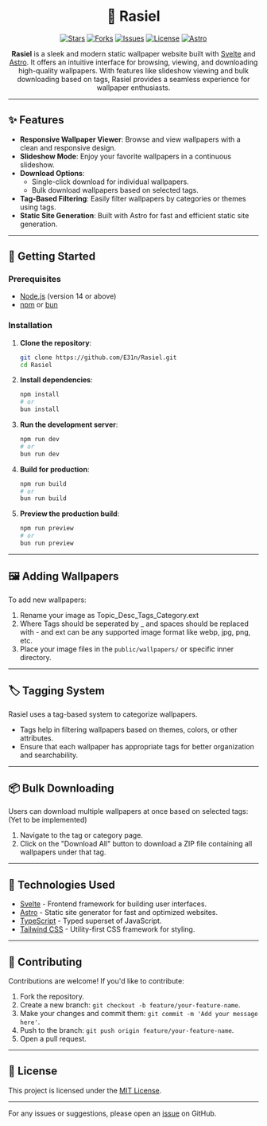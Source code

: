 <div align="center">
<h1> 🌌 Rasiel </h1>

[![Stars](https://img.shields.io/github/stars/E31n/Rasiel?style=for-the-badge&color=8a2be2)](https://github.com/E31n/Rasiel/stargazers)
[![Forks](https://img.shields.io/github/forks/E31n/Rasiel?style=for-the-badge&color=9370db)](https://github.com/E31n/Rasiel/network)
[![Issues](https://img.shields.io/github/issues/E31n/Rasiel?style=for-the-badge&color=ba55d3)](https://github.com/E31n/Rasiel/issues)
[![License](https://img.shields.io/github/license/E31n/Rasiel?style=for-the-badge&color=d8bfd8)](https://github.com/E31n/Rasiel/blob/main/LICENSE)
[![Astro](https://img.shields.io/badge/Powered%20by-Astro-blueviolet?style=for-the-badge&logo=astro)](https://astro.build)

**Rasiel** is a sleek and modern static wallpaper website built with
[Svelte](https://svelte.dev/) and [Astro](https://astro.build/). It offers an
intuitive interface for browsing, viewing, and downloading high-quality
wallpapers. With features like slideshow viewing and bulk downloading based on
tags, Rasiel provides a seamless experience for wallpaper enthusiasts.

</div>

---

## ✨ Features

- **Responsive Wallpaper Viewer**: Browse and view wallpapers with a clean and
  responsive design.
- **Slideshow Mode**: Enjoy your favorite wallpapers in a continuous slideshow.
- **Download Options**:
    - Single-click download for individual wallpapers.
    - Bulk download wallpapers based on selected tags.
- **Tag-Based Filtering**: Easily filter wallpapers by categories or themes
  using tags.
- **Static Site Generation**: Built with Astro for fast and efficient static
  site generation.

---

## 🚀 Getting Started

### Prerequisites

- [Node.js](https://nodejs.org/) (version 14 or above)
- [npm](https://www.npmjs.com/) or [bun](https://bun.sh/)

### Installation

1. **Clone the repository**:

    ```bash
    git clone https://github.com/E31n/Rasiel.git
    cd Rasiel
    ```

2. **Install dependencies**:

    ```bash
    npm install
    # or
    bun install
    ```

3. **Run the development server**:

    ```bash
    npm run dev
    # or
    bun run dev
    ```

4. **Build for production**:

    ```bash
    npm run build
    # or
    bun run build
    ```

5. **Preview the production build**:
    ```bash
    npm run preview
    # or
    bun run preview
    ```

---

## 🖼️ Adding Wallpapers

To add new wallpapers:

1. Rename your image as Topic_Desc_Tags_Category.ext
2. Where Tags should be seperated by \_ and spaces should be replaced with - and
   ext can be any supported image format like webp, jpg, png, etc.
3. Place your image files in the `public/wallpapers/` or specific inner
   directory.

---

## 🏷️ Tagging System

Rasiel uses a tag-based system to categorize wallpapers.

- Tags help in filtering wallpapers based on themes, colors, or other
  attributes.
- Ensure that each wallpaper has appropriate tags for better organization and
  searchability.

---

## 📦 Bulk Downloading

Users can download multiple wallpapers at once based on selected tags: (Yet to
be implemented)

1. Navigate to the tag or category page.
2. Click on the "Download All" button to download a ZIP file containing all
   wallpapers under that tag.

---

## 🧪 Technologies Used

- [Svelte](https://svelte.dev/) - Frontend framework for building user
  interfaces.
- [Astro](https://astro.build/) - Static site generator for fast and optimized
  websites.
- [TypeScript](https://www.typescriptlang.org/) - Typed superset of JavaScript.
- [Tailwind CSS](https://tailwindcss.com/) - Utility-first CSS framework for
  styling.

---

## 🤝 Contributing

Contributions are welcome! If you'd like to contribute:

1. Fork the repository.
2. Create a new branch: `git checkout -b feature/your-feature-name`.
3. Make your changes and commit them: `git commit -m 'Add your message here'`.
4. Push to the branch: `git push origin feature/your-feature-name`.
5. Open a pull request.

---

## 📄 License

This project is licensed under the [MIT License](LICENSE).

---

For any issues or suggestions, please open an
[issue](https://github.com/E31n/Rasiel/issues) on GitHub.
